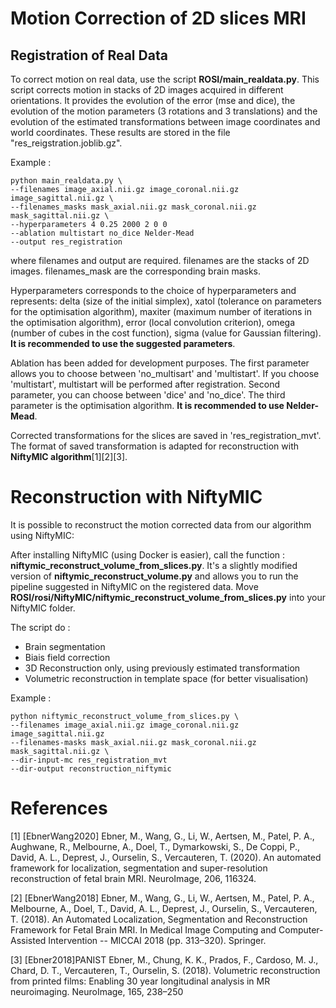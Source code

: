 # Motion Correction of 2D slices MRI

## Registration of Real Data

To correct motion on real data, use the script **ROSI/main_realdata.py**. This script corrects motion in stacks of 2D images acquired in different orientations. It provides the evolution of the error (mse and dice), the evolution of the motion parameters (3 rotations and 3 translations) and the evolution of the estimated transformations between image coordinates and world coordinates. These results are stored in the file "res_reigstration.joblib.gz".

Example : 
```
python main_realdata.py \
--filenames image_axial.nii.gz image_coronal.nii.gz image_sagittal.nii.gz \
--filenames_masks mask_axial.nii.gz mask_coronal.nii.gz mask_sagittal.nii.gz \
--hyperparameters 4 0.25 2000 2 0 0
--ablation multistart no_dice Nelder-Mead
--output res_registration
```

where filenames and output are required. filenames are the stacks of 2D images. filenames_mask are the corresponding brain masks. 

Hyperparameters corresponds to the choice of hyperparameters and represents: delta (size of the initial simplex), xatol (tolerance on parameters for the optimisation algorithm), maxiter (maximum number of iterations in the optimisation algorithm), error (local convolution criterion), omega (number of cubes in the cost function), sigma (value for Gaussian filtering).
**It is recommended to use the suggested parameters**.

Ablation has been added for development purposes. The first parameter allows you to choose between 'no_multisart' and 'multistart'. If you choose 'multistart', multistart will be performed after registration. Second parameter, you can choose between 'dice' and 'no_dice'. The third parameter is the optimisation algorithm. **It is recommended to use Nelder-Mead**.


Corrected transformations for the slices are saved in 'res_registration_mvt'. The format of saved transformation is adapted for reconstruction with **NiftyMIC algorithm**[1][2][3].

# Reconstruction with NiftyMIC

It is possible to reconstruct the motion corrected data from our algorithm using NiftyMIC:

After installing NiftyMIC (using Docker is easier), call the function : **niftymic_reconstruct_volume_from_slices.py**. It's a slightly modified version of **niftymic_reconstruct_volume.py** and allows you to run the pipeline suggested in NiftyMIC on the registered data. 
Move **ROSI/rosi/NiftyMIC/niftymic_reconstruct_volume_from_slices.py** into your NiftyMIC folder.

The script do : 
- Brain segmentation
- Biais field correction
- 3D Reconstruction only, using previously estimated transformation
- Volumetric reconstruction in template space (for better visualisation)


Example :
```
python niftymic_reconstruct_volume_from_slices.py \
--filenames image_axial.nii.gz image_coronal.nii.gz image_sagittal.nii.gz
--filenames-masks mask_axial.nii.gz mask_coronal.nii.gz mask_sagittal.nii.gz \
--dir-input-mc res_registration_mvt 
--dir-output reconstruction_niftymic
```


# References 

[1] [EbnerWang2020] Ebner, M., Wang, G., Li, W., Aertsen, M., Patel, P. A., Aughwane, R., Melbourne, A., Doel, T., Dymarkowski, S., De Coppi, P., David, A. L., Deprest, J., Ourselin, S., Vercauteren, T. (2020). An automated framework for localization, segmentation and super-resolution reconstruction of fetal brain MRI. NeuroImage, 206, 116324.

[2] [EbnerWang2018] Ebner, M., Wang, G., Li, W., Aertsen, M., Patel, P. A., Melbourne, A., Doel, T., David, A. L., Deprest, J., Ourselin, S., Vercauteren, T. (2018). An Automated Localization, Segmentation and Reconstruction Framework for Fetal Brain MRI. In Medical Image Computing and Computer-Assisted Intervention -- MICCAI 2018 (pp. 313–320). Springer.

[3] [Ebner2018]PANIST Ebner, M., Chung, K. K., Prados, F., Cardoso, M. J., Chard, D. T., Vercauteren, T., Ourselin, S. (2018). Volumetric reconstruction from printed films: Enabling 30 year longitudinal analysis in MR neuroimaging. NeuroImage, 165, 238–250
